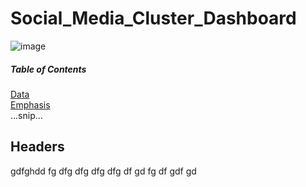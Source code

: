 # Social_Media_Cluster_Dashboard
![image](https://github.com/weibb123/Social_Media_Cluster_Dashboard/assets/84426364/54bb417e-51da-486f-b004-d1c8cd07e5e5)

##### Table of Contents  
[Data](#headers)  
[Emphasis](#emphasis)  
...snip...    
<a name="headers"/>
## Headers

gdfghdd
fg
dfg
dfg dfg
dfg
df
gd
fg
df
gdf
gd
